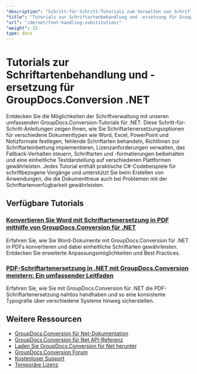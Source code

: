 ```yaml
---
"description": "Schritt-für-Schritt-Tutorials zum Verwalten von Schriftarten während der Dokumentkonvertierung mit GroupDocs.Conversion für .NET."
"title": "Tutorials zur Schriftartenbehandlung und -ersetzung für GroupDocs.Conversion .NET"
"url": "/de/net/font-handling-substitution/"
"weight": 22
type: docs
---
```

# Tutorials zur Schriftartenbehandlung und -ersetzung für GroupDocs.Conversion .NET

Entdecken Sie die Möglichkeiten der Schriftverwaltung mit unseren umfassenden GroupDocs.Conversion-Tutorials für .NET. Diese Schritt-für-Schritt-Anleitungen zeigen Ihnen, wie Sie Schriftartenersetzungsoptionen für verschiedene Dokumenttypen wie Word, Excel, PowerPoint und Notizformate festlegen, fehlende Schriftarten behandeln, Richtlinien zur Schriftarteinbettung implementieren, Lizenzanforderungen verwalten, das Fallback-Verhalten steuern, Schriftarten und -formatierungen beibehalten und eine einheitliche Textdarstellung auf verschiedenen Plattformen gewährleisten. Jedes Tutorial enthält praktische C#-Codebeispiele für schriftbezogene Vorgänge und unterstützt Sie beim Erstellen von Anwendungen, die die Dokumenttreue auch bei Problemen mit der Schriftartenverfügbarkeit gewährleisten.

## Verfügbare Tutorials

### [Konvertieren Sie Word mit Schriftartenersetzung in PDF mithilfe von GroupDocs.Conversion für .NET](./convert-word-to-pdf-font-substitution-groupdocs-conversion/)
Erfahren Sie, wie Sie Word-Dokumente mit GroupDocs.Conversion für .NET in PDFs konvertieren und dabei einheitliche Schriftarten gewährleisten. Entdecken Sie erweiterte Anpassungsmöglichkeiten und Best Practices.

### [PDF-Schriftartenersetzung in .NET mit GroupDocs.Conversion meistern: Ein umfassender Leitfaden](./groupdocs-conversion-pdf-font-substitution-dotnet/)
Erfahren Sie, wie Sie mit GroupDocs.Conversion für .NET die PDF-Schriftartenersetzung nahtlos handhaben und so eine konsistente Typografie über verschiedene Systeme hinweg sicherstellen.

## Weitere Ressourcen

- [GroupDocs.Conversion für Net-Dokumentation](https://docs.groupdocs.com/conversion/net/)
- [GroupDocs.Conversion für Net API-Referenz](https://reference.groupdocs.com/conversion/net/)
- [Laden Sie GroupDocs.Conversion für Net herunter](https://releases.groupdocs.com/conversion/net/)
- [GroupDocs.Conversion Forum](https://forum.groupdocs.com/c/conversion)
- [Kostenloser Support](https://forum.groupdocs.com/)
- [Temporäre Lizenz](https://purchase.groupdocs.com/temporary-license/)